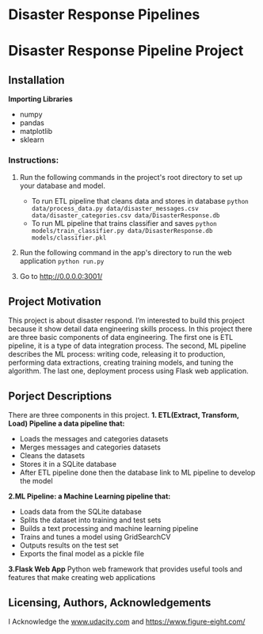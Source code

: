 
# Disaster Response Pipelines

# Disaster Response Pipeline Project
## Installation
**Importing Libraries**</br>
* numpy
* pandas
* matplotlib
* sklearn
### Instructions:
1. Run the following commands in the project's root directory to set up your database and model.
    - To run ETL pipeline that cleans data and stores in database
        `python data/process_data.py data/disaster_messages.csv data/disaster_categories.csv data/DisasterResponse.db`
    - To run ML pipeline that trains classifier and saves
        `python models/train_classifier.py data/DisasterResponse.db models/classifier.pkl`
2. Run the following command in the app's directory to run the web application 
    `python run.py`

3. Go to http://0.0.0.0:3001/

## Project Motivation
This project is about disaster respond. I’m interested to build this project because it show detail data engineering skills process. In this project there are three basic components of data engineering. The first one is ETL pipeline, it is a type of data integration process. The second, ML pipeline describes the ML process: writing code, releasing it to production, performing data extractions, creating training models, and tuning the algorithm. The last one, deployment process using Flask web application. 
## Porject Descriptions 
There are three components in this project.
**1. ETL(Extract, Transform, Load) Pipeline a data pipeline that:** 
* Loads the messages and categories datasets
* Merges messages and categories datasets
* Cleans the datasets
* Stores it in a SQLite database
* After ETL pipeline done then the database link to ML pipeline to develop the model

**2.ML Pipeline: a Machine Learning pipeline that:**
* Loads data from the SQLite database
* Splits the dataset into training and test sets
* Builds a text processing and machine learning pipeline
* Trains and tunes a model using GridSearchCV
* Outputs results on the test set
* Exports the final model as a pickle file
 
**3.Flask Web App**
Python web framework that provides useful tools and features that make creating web applications

## Licensing, Authors, Acknowledgements
I Acknowledge the www.udacity.com and https://www.figure-eight.com/


